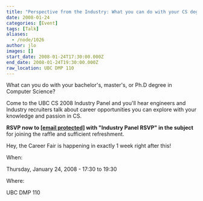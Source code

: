 ```yaml
---
title: "Perspective from the Industry: What you can do with your CS degree"
date: 2008-01-24
categories: [Event]
tags: [Talk]
aliases:
  - /node/1026
author: jlo
images: []
start_date: 2008-01-24T17:30:00.000Z
end_date: 2008-01-24T19:30:00.000Z
raw_location: UBC DMP 110
---
```


What can you do with your bachelor's, master's, or Ph.D degree in Computer Science?

Come to the UBC CS 2008 Industry Panel and you'll hear engineers and Industry recruiters talk about career opportunities you can explore with your knowledge and passion in CS.

**RSVP now to [\[email protected\]](/cdn-cgi/l/email-protection#fd99949c909293999ebd9e8ed3889f9ed39e9cc28e889f97989e89c0b49399888e898f84ddad9c939891ddafaeabad) with "Industry Panel RSVP" in the subject** for joining the raffle and sufficient refreshment.

Hey, the Career Fair is happening in exactly 1 week right after this!

When: 

Thursday, January 24, 2008 - 17:30 to 19:30

Where: 

UBC DMP 110
